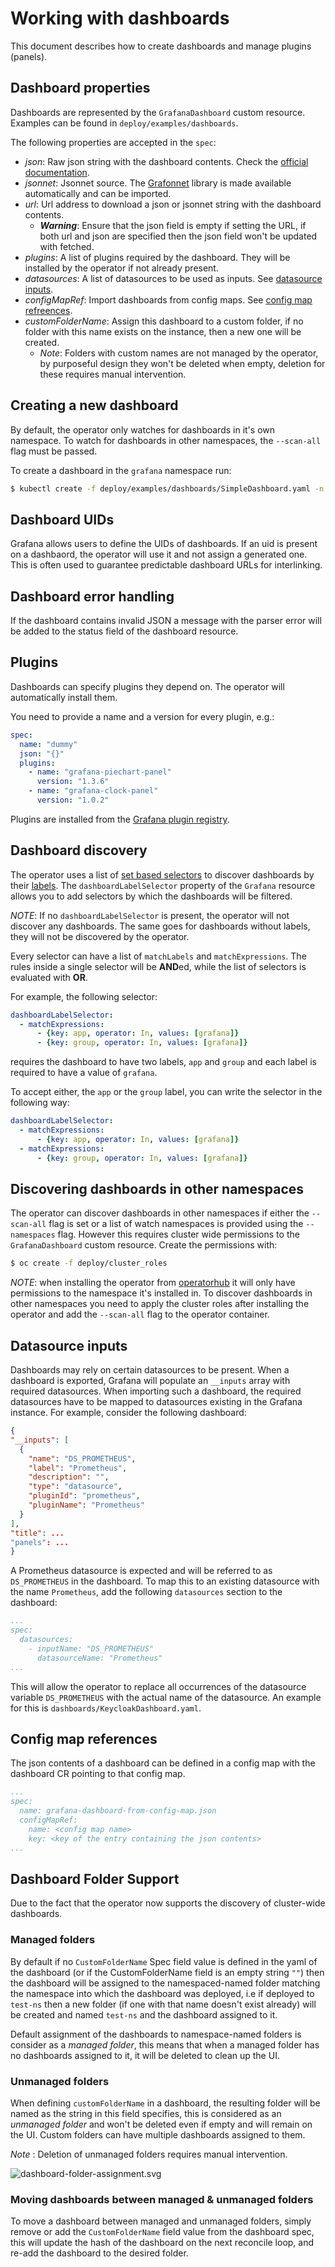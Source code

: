 

# Working with dashboards

This document describes how to create dashboards and manage plugins (panels).

## Dashboard properties

Dashboards are represented by the `GrafanaDashboard` custom resource. Examples can be found in `deploy/examples/dashboards`.

The following properties are accepted in the `spec`:

* *json*: Raw json string with the dashboard contents. Check the [official documentation](https://grafana.com/docs/reference/dashboard/#dashboard-json).
* *jsonnet*: Jsonnet source. The [Grafonnet](https://grafana.github.io/grafonnet-lib/) library is made available automatically and can be imported.
* *url*: Url address to download a json or jsonnet string with the dashboard contents. 
   * ***Warning***: Ensure that the json field is empty if setting the URL, if both url and json are specified then the json field won't be updated with fetched.
* *plugins*: A list of plugins required by the dashboard. They will be installed by the operator if not already present.
* *datasources*: A list of datasources to be used as inputs. See [datasource inputs](#datasource-inputs).
* *configMapRef*: Import dashboards from config maps. See [config map refreences](#config-map-references).
* *customFolderName*: Assign this dashboard to a custom folder, if no folder with this name exists on the instance, then a new one will be created. 
  * _Note_: Folders with custom names are not managed by the operator, by purposeful design they won't be deleted when empty, deletion for these requires manual intervention.

## Creating a new dashboard

By default, the operator only watches for dashboards in it's own namespace. To watch for dashboards in other namespaces, the `--scan-all` flag must be passed.

To create a dashboard in the `grafana` namespace run:

```sh
$ kubectl create -f deploy/examples/dashboards/SimpleDashboard.yaml -n grafana
```

## Dashboard UIDs

Grafana allows users to define the UIDs of dashboards. If an uid is present on a dashbaord, the operator will use it and not assign a generated one. This is often used to guarantee predictable dashboard URLs for interlinking.

## Dashboard error handling

If the dashboard contains invalid JSON a message with the parser error will be added to the status field of the dashboard resource.

## Plugins

Dashboards can specify plugins they depend on. The operator will automatically install them.

You need to provide a name and a version for every plugin, e.g.:

```yaml
spec:
  name: "dummy"
  json: "{}"
  plugins:
    - name: "grafana-piechart-panel"
      version: "1.3.6"
    - name: "grafana-clock-panel"
      version: "1.0.2"
```

Plugins are installed from the [Grafana plugin registry](https://grafana.com/plugins).

## Dashboard discovery

The operator uses a list of [set based selectors](https://kubernetes.io/docs/concepts/overview/working-with-objects/labels/#resources-that-support-set-based-requirements) to discover dashboards by their [labels](https://kubernetes.io/docs/concepts/overview/working-with-objects/labels/). The `dashboardLabelSelector` property of the `Grafana` resource allows you to add selectors by which the dashboards will be filtered.

*NOTE*: If no `dashboardLabelSelector` is present, the operator will not discover any dashboards. The same goes for dashboards without labels, they will not be discovered by the operator. 

Every selector can have a list of `matchLabels` and `matchExpressions`. The rules inside a single selector will be **AND**ed, while the list of selectors is evaluated with **OR**. 

For example, the following selector:

```yaml
dashboardLabelSelector:
  - matchExpressions:
      - {key: app, operator: In, values: [grafana]}
      - {key: group, operator: In, values: [grafana]}
```

requires the dashboard to have two labels, `app` and `group` and each label is required to have a value of `grafana`.

To accept either, the `app` or the `group` label, you can write the selector in the following way:

```yaml
dashboardLabelSelector:
  - matchExpressions:
      - {key: app, operator: In, values: [grafana]}
  - matchExpressions:
      - {key: group, operator: In, values: [grafana]}          
```

## Discovering dashboards in other namespaces

The operator can discover dashboards in other namespaces if either the `--scan-all` flag is set or a list of watch namespaces is provided using the `--namespaces` flag. However this requires cluster wide permissions to the `GrafanaDashboard` custom resource. Create the permissions with:
```sh
$ oc create -f deploy/cluster_roles
```

*NOTE*: when installing the operator from [operatorhub](https://operatorhub.io/) it will only have permissions to the namespace it's installed in. To discover dashboards in other namespaces you need to apply the cluster roles after installing the operator and add the `--scan-all` flag to the operator container.

## Datasource inputs

Dashboards may rely on certain datasources to be present. When a dashboard is exported, Grafana will populate an `__inputs` array with required datasources. When importing such a dashboard, the required datasources have to be mapped to datasources existing in the Grafana instance. For example, consider the following dashboard:

```json
{
"__inputs": [
  {
    "name": "DS_PROMETHEUS",
    "label": "Prometheus",
    "description": "",
    "type": "datasource",
    "pluginId": "prometheus",
    "pluginName": "Prometheus"
  }
],
"title": ...
"panels": ...
}
```

A Prometheus datasource is expected and will be referred to as `DS_PROMETHEUS` in the dashboard. To map this to an existing datasource with the name `Prometheus`, add the following `datasources` section to the dashboard:

```yaml
...
spec:
  datasources:
    - inputName: "DS_PROMETHEUS"
      datasourceName: "Prometheus"
...
```

This will allow the operator to replace all occurrences of the datasource variable `DS_PROMETHEUS` with the actual name of the datasource. An example for this is `dashboards/KeycloakDashboard.yaml`. 

## Config map references

The json contents of a dashboard can be defined in a config map with the dashboard CR pointing to that config map.

```yaml
...
spec:
  name: grafana-dashboard-from-config-map.json
  configMapRef:
    name: <config map name>
    key: <key of the entry containing the json contents>
...
```
## Dashboard Folder Support
Due to the fact that the operator now supports the discovery of cluster-wide dashboards. 


### Managed folders
By default if no `CustomFolderName` Spec field value is defined in the yaml of the dashboard (or if the CustomFolderName field is an empty string `""`) then the dashboard will be assigned 
to the namespaced-named folder matching the namespace into which the dashboard was deployed, i.e if deployed to `test-ns` then a new folder (if one with that name doesn't exist already) will be created and named `test-ns` and
the dashboard assigned to it.

Default assignment of the dashboards to namespace-named folders is consider as a _managed folder_, this means that when a managed folder has no dashboards assigned to it, it will be deleted to clean up the UI.

### Unmanaged folders
When defining `customFolderName` in a dashboard, the resulting folder will be named as the string in this field specifies, this is considered as an _unmanaged folder_ and won't be deleted even if empty and will remain
on the UI. 
Custom folders can have multiple dashboards assigned to them.

_Note_ : Deletion of unmanaged folders requires manual intervention.

![dashboard-folder-assignment.svg](./resources/dashboard-folder-assignment.svg)


### Moving dashboards between managed & unmanaged folders
To move a dashboard between managed and unmanaged folders, simply remove or add the `CustomFolderName` field value from the dashboard spec,
this will update the hash of the dashboard on the next reconcile loop, and re-add the dashboard to the desired folder.
 
